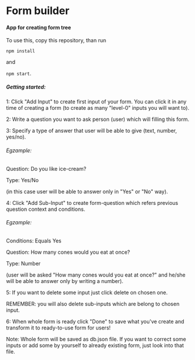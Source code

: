 # Form builder


#### App for creating form tree

To use this, copy this repository, than run

```npm install```

and 

```npm start```.

##### Getting started:

1: Click "Add Input" to create first input of your form. You can click it in any time of creating a form (to create as many "level-0" inputs you will want to).

2: Write a question you want to ask person (user) which will filling this form.

3: Specify a type of answer that user will be able to give (text, number, yes/no).

###### Egzample: 

Question: Do you like ice-cream?

Type: Yes/No

(in this case user will be able to answer only in "Yes" or "No" way).

4: Click "Add Sub-Input" to create form-question which refers previous question context and conditions.

###### Egzample: 

Conditions: Equals Yes

Question: How many cones would you eat at once?

Type: Number 

(user will be asked "How many cones would you eat at once?" and he/she will be able to answer only by writing a number).

5: If you want to delete some input just click delete on chosen one.

REMEMBER: you will also delete sub-inputs which are belong to chosen input.

6: When whole form is ready click "Done" to save what you've create and transform it to ready-to-use form for users!

Note: Whole form will be saved as db.json file. If you want to correct some inputs or add some by yourself to already existing form, just look into that file.
